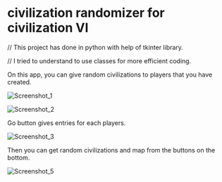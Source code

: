 # civilization randomizer for civilization VI

// This project has done in python with help of tkinter library.

// I tried to understand to use classes for more efficient coding.


On this app, you can give random civilizations to players that you have created.

![Screenshot_1](https://github.com/proXipra/civilization-randomizer/assets/109591796/5b01483c-edd1-4ac6-9ed3-07f5bf4fbec4)




![Screenshot_2](https://github.com/proXipra/civilization-randomizer/assets/109591796/d0208657-671c-4bfa-afed-5813925faffd)




Go button gives entries for each players.

![Screenshot_3](https://github.com/proXipra/civilization-randomizer/assets/109591796/d323b9d0-ace5-4237-8f29-eeef450b4d5c)




Then you can get random civilizations and map from the buttons on the bottom.

![Screenshot_5](https://github.com/proXipra/civilization-randomizer/assets/109591796/dcfbe33c-c4b1-4f66-9e1d-6f218929241f)
